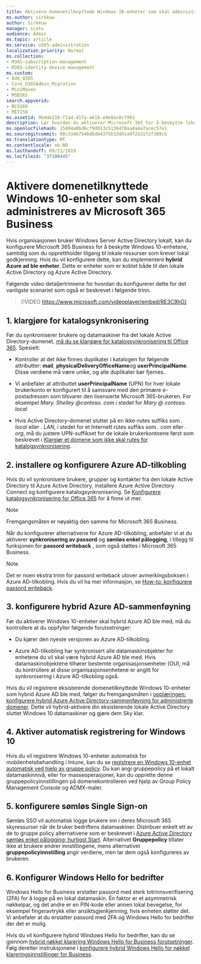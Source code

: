 ```yaml
---
title: Aktivere domenetilknyttede Windows 10-enheter som skal administreres av Microsoft 365 Business
ms.author: sirkkuw
author: Sirkkuw
manager: scotv
audience: Admin
ms.topic: article
ms.service: o365-administration
localization_priority: Normal
ms.collection:
- M365-subscription-management
- M365-identity-device-management
ms.custom:
- Adm_O365
- Core_O365Admin_Migration
- MiniMaven
- MSB365
search.appverid:
- BCS160
- MET150
ms.assetid: 9b4de218-f1ad-41fa-a61b-e9e8ac0cf993
description: Lær hvordan du aktiverer Microsoft 365 for å beskytte lokale AD ble koblet til Windows 10-enheter.
ms.openlocfilehash: 15804a0bd6cf9d013c5138470aa4a4a7acec57e1
ms.sourcegitcommit: 08c334b754bd6d64375b33d91a972a31f2f309cb
ms.translationtype: MT
ms.contentlocale: nb-NO
ms.lasthandoff: 09/21/2019
ms.locfileid: "37100445"
---
```

# <a name="enable-domain-joined-windows-10-devices-to-be-managed-by-microsoft-365-business"></a>Aktivere domenetilknyttede Windows 10-enheter som skal administreres av Microsoft 365 Business

Hvis organisasjonen bruker Windows Server Active Directory lokalt, kan du konfigurere Microsoft 365 Business for å beskytte Windows 10-enhetene, samtidig som du opprettholder tilgang til lokale ressurser som krever lokal godkjenning.
Hvis du vil konfigurere dette, kan du implementere **hybrid Azure ad ble enheter**. Dette er enheter som er koblet både til den lokale Active Directory og Azure Active Directory.

Følgende video detaljertrinnene for hvordan du konfigurerer dette for det vanligste scenariet som også er beskrevet i følgende trinn.

> [!VIDEO https://www.microsoft.com/videoplayer/embed/RE3C9hO]
  

## <a name="1-prepare-for-directory-synchronization"></a>1. klargjøre for katalogsynkronisering 

Før du synkroniserer brukere og datamaskiner fra det lokale Active Directory-domenet, [må du se klargjøre for katalogsynkronisering til Office 365](https://docs.microsoft.com/office365/enterprise/prepare-for-directory-synchronization). Spesielt:

   - Kontroller at det ikke finnes duplikater i katalogen for følgende attributter: **mail**, **physicalDeliveryOfficeName**og **userPrincipalName**. Disse verdiene må være unike, og alle duplikater bør fjernes..
   
   - Vi anbefaler at attributtet **userPrincipalName** (UPN) for hver lokale brukerkonto er konfigurert til å samsvare med den primære e-postadressen som tilsvarer den lisensierte Microsoft 365-brukeren. For eksempel *Mary. Shelley @<span>contoso.<span> com* i stedet for *Mary @ contoso. local*
   
   - Hvis Active Directory-domenet slutter på en ikke-rutes suffiks som *. local* eller *. LAN*, i stedet for et Internett rutes suffiks som *. com* eller *. org*, må du justere UPN-suffikset for de lokale brukerkontoene først som beskrevet i [Klargjør et domene som ikke skal rutes for katalogsynkronisering](https://docs.microsoft.com/office365/enterprise/prepare-a-non-routable-domain-for-directory-synchronization). 

## <a name="2-install-and-configure-azure-ad-connect"></a>2. installere og konfigurere Azure AD-tilkobling

Hvis du vil synkronisere brukere, grupper og kontakter fra den lokale Active Directory til Azure Active Directory, installere Azure Active Directory Connect og konfigurere katalogsynkronisering. Se [Konfigurere katalogsynkronisering for Office 365](https://support.office.com/article/1b3b5318-6977-42ed-b5c7-96fa74b08846) for å finne ut mer.

> [!NOTE]
> Fremgangsmåten er nøyaktig den samme for Microsoft 365 Business. 

Når du konfigurerer alternativene for Azure AD-tilkobling, anbefaler vi at du aktiverer **synkronisering av passord** og **sømløs enkel pålogging**, i tillegg til funksjonen for **passord writeback** , som også støttes i Microsoft 365 Business.

> [!NOTE]
> Det er noen ekstra trinn for passord writeback utover avmerkingsboksen i Azure AD-tilkobling. Hvis du vil ha mer informasjon, se [How-to: konfigurere passord writeback](https://docs.microsoft.com/azure/active-directory/authentication/howto-sspr-writeback). 

## <a name="3-configure-hybrid-azure-ad-join"></a>3. konfigurere hybrid Azure AD-sammenføyning

Før du aktiverer Windows 10-enheter skal hybrid Azure AD ble med, må du kontrollere at du oppfyller følgende forutsetninger:

   - Du kjører den nyeste versjonen av Azure AD-tilkobling.

   - Azure AD-tilkobling har synkronisert alle datamaskinobjekter for enhetene du vil skal være hybrid Azure AD ble med. Hvis datamaskinobjektene tilhører bestemte organisasjonsenheter (OU), må du kontrollere at disse organisasjonsenhetene er angitt for synkronisering i Azure AD-tilkobling også.

Hvis du vil registrere eksisterende domenetilknyttede Windows 10-enheter som hybrid Azure AD ble med, følger du fremgangsmåten i [opplæringen: konfigurere hybrid Azure Active Directory-sammenføyning for administrerte domener](https://docs.microsoft.com/azure/active-directory/devices/hybrid-azuread-join-managed-domains#configure-hybrid-azure-ad-join). Dette vil hybrid-aktivere din eksisterende lokale Active Directory sluttet Windows 10 datamaskiner og gjøre dem Sky klar.
    
## <a name="4-enable-automatic-enrollment-for-windows-10"></a>4. Aktiver automatisk registrering for Windows 10

 Hvis du vil registrere Windows 10-enheter automatisk for mobilenhetsbehandling i Intune, kan du se [registrere en Windows 10-enhet automatisk ved hjelp av gruppe policy](https://docs.microsoft.com/windows/client-management/mdm/enroll-a-windows-10-device-automatically-using-group-policy). Du kan angi gruppepolicy på et lokalt datamaskinnivå, eller for masseoperasjoner, kan du opprette denne gruppepolicyinnstillingen på domenekontrolleren ved hjelp av Group Policy Management Console og ADMX-maler.

## <a name="5-configure-seamless-single-sign-on"></a>5. konfigurere sømløs Single Sign-on

  Sømløs SSO vil automatisk logge brukere inn i deres Microsoft 365 skyressurser når de bruker bedriftens datamaskiner. Distribuer enkelt ett av de to gruppe policy alternativene som er beskrevet i [Azure Active Directory sømløs enkel pålogging: hurtigst Start](https://docs.microsoft.com/azure/active-directory/hybrid/how-to-connect-sso-quick-start#step-2-enable-the-feature). Alternativet **Gruppepolicy** tillater ikke at brukere endrer innstillingene, mens alternativet **gruppepolicyinnstilling** angir verdiene, men lar dem også konfigureres av brukeren.

## <a name="6-set-up-windows-hello-for-business"></a>6. Konfigurer Windows Hello for bedrifter

 Windows Hello for Business erstatter passord med sterk totrinnsverifisering (2FA) for å logge på en lokal datamaskin. Én faktor er et asymmetrisk nøkkelpar, og det andre er en PIN-kode eller annen lokal bevegelse, for eksempel fingeravtrykk eller ansiktsgjenkjenning, hvis enheten støtter det. Vi anbefaler at du erstatter passord med 2FA og Windows Hello for bedrifter der det er mulig.

Hvis du vil konfigurere hybrid Windows Hello for bedrifter, kan du se gjennom [hybrid nøkkel klarering Windows Hello for Business forutsetninger](https://docs.microsoft.com/windows/security/identity-protection/hello-for-business/hello-hybrid-key-trust-prereqs). Følg deretter instruksjonene i [konfigurere hybrid Windows Hello for nøkkel klareringsinnstillinger for Business](https://docs.microsoft.com/windows/security/identity-protection/hello-for-business/hello-hybrid-key-whfb-settings). 

